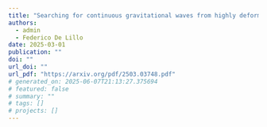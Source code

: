 ```yaml
---
title: "Searching for continuous gravitational waves from highly deformed compact objects with DECIGO"
authors:
  - admin
  - Federico De Lillo
date: 2025-03-01
publication: ""
doi: ""
url_doi: ""
url_pdf: "https://arxiv.org/pdf/2503.03748.pdf"
# generated_on: 2025-06-07T21:13:27.375694
# featured: false
# summary: ""
# tags: []
# projects: []
---
```

